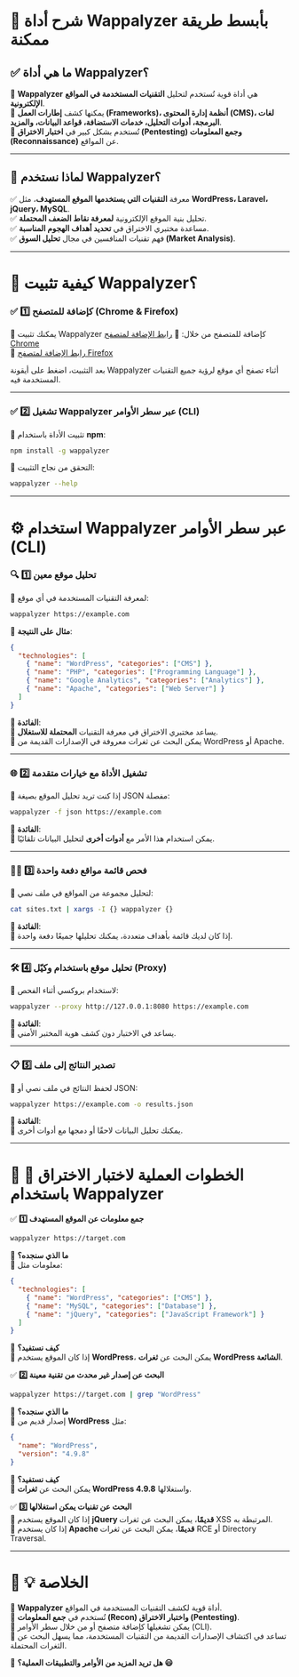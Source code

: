 # 🔎 **شرح أداة Wappalyzer بأبسط طريقة ممكنة**

## ✅ **ما هي أداة Wappalyzer؟**

🔹 **Wappalyzer** هي أداة قوية تُستخدم لتحليل **التقنيات المستخدمة في المواقع الإلكترونية**.  
🔹 يمكنها كشف **إطارات العمل (Frameworks)، أنظمة إدارة المحتوى (CMS)، لغات البرمجة، أدوات التحليل، خدمات الاستضافة، قواعد البيانات، والمزيد**.  
🔹 تُستخدم بشكل كبير في **اختبار الاختراق (Pentesting) وجمع المعلومات (Reconnaissance)** عن المواقع.

---

## 🎯 **لماذا نستخدم Wappalyzer؟**

✅ معرفة **التقنيات التي يستخدمها الموقع المستهدف**، مثل **WordPress، Laravel، jQuery، MySQL**.  
✅ تحليل بنية الموقع الإلكترونية **لمعرفة نقاط الضعف المحتملة**.  
✅ مساعدة مختبري الاختراق في **تحديد أهداف الهجوم المناسبة**.  
✅ فهم تقنيات المنافسين في مجال **تحليل السوق (Market Analysis)**.

---

# 🚀 **كيفية تثبيت Wappalyzer؟**

### ✅ **1️⃣ كإضافة للمتصفح (Chrome & Firefox)**

📌 يمكنك تثبيت Wappalyzer كإضافة للمتصفح من خلال: 🔗 [رابط الإضافة لمتصفح Chrome](https://chrome.google.com/webstore/detail/wappalyzer-technology-pro/gppongmhjkpfnbhagpmjfkannfbllamg)  
🔗 [رابط الإضافة لمتصفح Firefox](https://addons.mozilla.org/en-US/firefox/addon/wappalyzer/)

بعد التثبيت، اضغط على أيقونة Wappalyzer أثناء تصفح أي موقع لرؤية جميع التقنيات المستخدمة فيه.

---

### ✅ **2️⃣ تشغيل Wappalyzer عبر سطر الأوامر (CLI)**

📌 تثبيت الأداة باستخدام **npm**:

```bash
npm install -g wappalyzer
```

📌 التحقق من نجاح التثبيت:

```bash
wappalyzer --help
```

---

# ⚙️ **استخدام Wappalyzer عبر سطر الأوامر (CLI)**

### 🔍 **1️⃣ تحليل موقع معين**

📌 لمعرفة التقنيات المستخدمة في أي موقع:

```bash
wappalyzer https://example.com
```

📌 **مثال على النتيجة**:

```json
{
  "technologies": [
    { "name": "WordPress", "categories": ["CMS"] },
    { "name": "PHP", "categories": ["Programming Language"] },
    { "name": "Google Analytics", "categories": ["Analytics"] },
    { "name": "Apache", "categories": ["Web Server"] }
  ]
}
```

📌 **الفائدة**:  
🔹 يساعد مختبري الاختراق في معرفة التقنيات **المحتملة للاستغلال**.  
🔹 يمكن البحث عن ثغرات معروفة في الإصدارات القديمة من WordPress أو Apache.

---

### 🌐 **2️⃣ تشغيل الأداة مع خيارات متقدمة**

📌 إذا كنت تريد تحليل الموقع بصيغة JSON مفصلة:

```bash
wappalyzer -f json https://example.com
```

📌 **الفائدة**:  
🔹 يمكن استخدام هذا الأمر مع **أدوات أخرى** لتحليل البيانات تلقائيًا.

---

### 🏴‍☠️ **3️⃣ فحص قائمة مواقع دفعة واحدة**

📌 لتحليل مجموعة من المواقع في ملف نصي:

```bash
cat sites.txt | xargs -I {} wappalyzer {}
```

📌 **الفائدة**:  
🔹 إذا كان لديك قائمة بأهداف متعددة، يمكنك تحليلها جميعًا دفعة واحدة.

---

### 🛠️ **4️⃣ تحليل موقع باستخدام وكيّل (Proxy)**

📌 لاستخدام بروكسي أثناء الفحص:

```bash
wappalyzer --proxy http://127.0.0.1:8080 https://example.com
```

📌 **الفائدة**:  
🔹 يساعد في الاختبار دون كشف هوية المختبر الأمني.

---

### 📋 **5️⃣ تصدير النتائج إلى ملف**

📌 لحفظ النتائج في ملف نصي أو JSON:

```bash
wappalyzer https://example.com -o results.json
```

📌 **الفائدة**:  
🔹 يمكنك تحليل البيانات لاحقًا أو دمجها مع أدوات أخرى.

---

# 🎯 **📌 الخطوات العملية لاختبار الاختراق باستخدام Wappalyzer**

✅ **1️⃣ جمع معلومات عن الموقع المستهدف**

```bash
wappalyzer https://target.com
```

📌 **ما الذي سنجده؟**  
🔹 معلومات مثل:

```json
{
  "technologies": [
    { "name": "WordPress", "categories": ["CMS"] },
    { "name": "MySQL", "categories": ["Database"] },
    { "name": "jQuery", "categories": ["JavaScript Framework"] }
  ]
}
```

📌 **كيف نستفيد؟**  
🔹 إذا كان الموقع يستخدم **WordPress**، يمكن البحث عن **ثغرات WordPress الشائعة**.

✅ **2️⃣ البحث عن إصدار غير محدث من تقنية معينة**

```bash
wappalyzer https://target.com | grep "WordPress"
```

📌 **ما الذي سنجده؟**  
🔹 إصدار قديم من **WordPress** مثل:

```json
{
  "name": "WordPress",
  "version": "4.9.8"
}
```

📌 **كيف نستفيد؟**  
🔹 يمكن البحث عن **ثغرات WordPress 4.9.8** واستغلالها.

✅ **3️⃣ البحث عن تقنيات يمكن استغلالها**  
📌 إذا كان الموقع يستخدم **jQuery قديمًا**، يمكن البحث عن ثغرات XSS المرتبطة به.  
📌 إذا كان يستخدم **Apache قديمًا**، يمكن البحث عن ثغرات RCE أو Directory Traversal.

---

# 🚀 **💡 الخلاصة**

📌 **Wappalyzer** أداة قوية لكشف التقنيات المستخدمة في المواقع.  
📌 تُستخدم في **جمع المعلومات (Recon) واختبار الاختراق (Pentesting)**.  
📌 يمكن تشغيلها كإضافة متصفح أو من خلال سطر الأوامر (CLI).  
📌 تساعد في اكتشاف الإصدارات القديمة من التقنيات المستخدمة، مما يسهل البحث عن الثغرات المحتملة.

🔴 **هل تريد المزيد من الأوامر والتطبيقات العملية؟ 😃**
